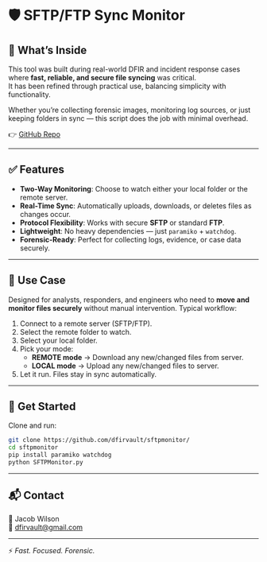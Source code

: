 # 🛡️ SFTP/FTP Sync Monitor

## 📂 What’s Inside
This tool was built during real-world DFIR and incident response cases where **fast, reliable, and secure file syncing** was critical.  
It has been refined through practical use, balancing simplicity with functionality.  

Whether you’re collecting forensic images, monitoring log sources, or just keeping folders in sync — this script does the job with minimal overhead.  

👉 [GitHub Repo](https://github.com/dfirvault/sftpmonitor/)

---

## ✅ Features
- **Two-Way Monitoring**: Choose to watch either your local folder or the remote server.  
- **Real-Time Sync**: Automatically uploads, downloads, or deletes files as changes occur.  
- **Protocol Flexibility**: Works with secure **SFTP** or standard **FTP**.  
- **Lightweight**: No heavy dependencies — just `paramiko` + `watchdog`.  
- **Forensic-Ready**: Perfect for collecting logs, evidence, or case data securely.  

---

## 🧠 Use Case
Designed for analysts, responders, and engineers who need to **move and monitor files securely** without manual intervention. Typical workflow:

1. Connect to a remote server (SFTP/FTP).  
2. Select the remote folder to watch.  
3. Select your local folder.  
4. Pick your mode:  
   - **REMOTE mode** → Download any new/changed files from server.  
   - **LOCAL mode** → Upload any new/changed files to server.  
5. Let it run. Files stay in sync automatically.  

---

## 🚀 Get Started
Clone and run:
```bash
git clone https://github.com/dfirvault/sftpmonitor/
cd sftpmonitor
pip install paramiko watchdog
python SFTPMonitor.py
```

---

## 📬 Contact
👤 Jacob Wilson  
📧 dfirvault@gmail.com  

---
⚡ *Fast. Focused. Forensic.*
